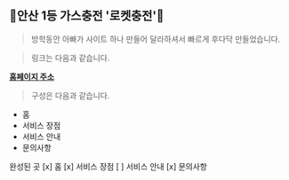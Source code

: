 ## 💨안산 1등 가스충전 '로켓충전'💨

>방학동안 아빠가 사이트 하나 만들어 달라하셔서 빠르게 후다닥 만들었습니다.

>링크는 다음과 같습니다.

**[홈페이지 주소](www.rocketgas.gs)**


>구성은 다음과 같습니다.

* 홈
* 서비스 장점
* 서비스 안내
* 문의사항


완성된 곳
[x] 홈
[x] 서비스 장점
[ ] 서비스 안내
[x] 문의사항
